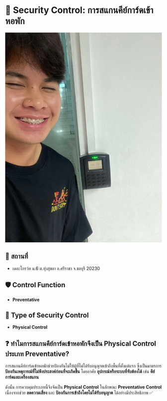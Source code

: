 # 🔗 Security Control: การสแกนคีย์การ์ดเข้าหอพัก

![Security Image](img/IMG_0537.jpeg)


## 📍 สถานที่
- เดอะโกรว์ท  ม.6 ต.ทุ่งสุขลา อ.ศรีราชา จ.ชลบุรี 20230 

## 🛡️ Control Function
- **Preventative**

## 🏢 Type of Security Control
- **Physical Control**

## ❓ ทำไมการสแกนคีย์การ์ดเข้าหอพักจึงเป็น Physical Control ประเภท Preventative?
การสแกนคีย์การ์ดเข้าหอพักช่วยป้องกันไม่ให้ผู้ที่ไม่ได้รับอนุญาตเข้าถึงพื้นที่ตั้งแต่แรก ซึ่งเป็นมาตรการ **ป้องกันเหตุการณ์ที่ไม่พึงประสงค์ก่อนที่จะเกิดขึ้น** โดยอาศัย **อุปกรณ์หรือระบบที่จับต้องได้** เช่น **คีย์การ์ดและเครื่องสแกน** 

ดังนั้น การควบคุมประเภทนี้จึงจัดเป็น **Physical Control** ในลักษณะ **Preventative Control** เนื่องจากช่วย **ลดความเสี่ยง** และ **ป้องกันการเข้าถึงโดยไม่ได้รับอนุญาต** ได้อย่างมีประสิทธิภาพ ✅

